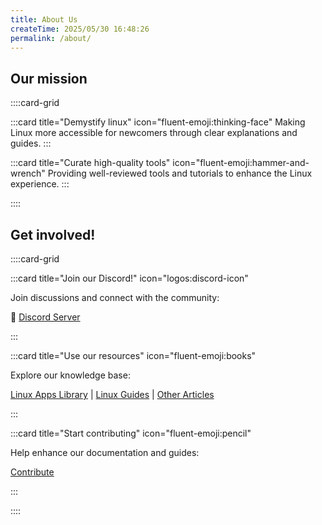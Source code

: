 ```yaml
---
title: About Us
createTime: 2025/05/30 16:48:26
permalink: /about/
---
```


## Our mission

::::card-grid

:::card title="Demystify linux" icon="fluent-emoji:thinking-face"
Making Linux more accessible for newcomers through clear explanations and guides.
:::

:::card title="Curate high-quality tools" icon="fluent-emoji:hammer-and-wrench"
Providing well-reviewed tools and tutorials to enhance the Linux experience.
:::

::::

## Get involved!

::::card-grid

:::card title="Join our Discord!" icon="logos:discord-icon"

Join discussions and connect with the community:

🔗 [Discord Server](https://discord.gg/WkeNeu8NGt)

:::

:::card title="Use our resources" icon="fluent-emoji:books"

Explore our knowledge base:

[Linux Apps Library](../linux-apps/README.md) | [Linux Guides](../linux-guides/README.md) | [Other Articles](../../blog/)

:::

:::card title="Start contributing" icon="fluent-emoji:pencil"

Help enhance our documentation and guides:

[Contribute](./contributions/README.md)

:::

::::
